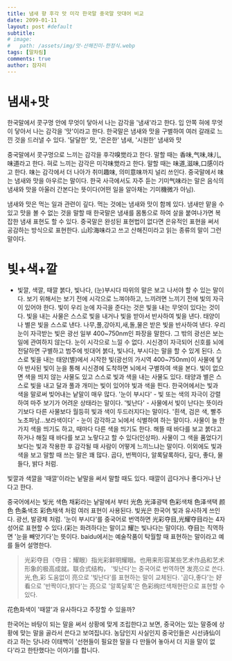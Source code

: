 ```yaml
---
title: 냄새 향 후각 맛 미각 한국말 중국말 맛대어 비교
date: 2099-01-11
layout: post #default
subtitle: 
# image:
#   path: /assets/img/맛-산해진미-한정식.webp
tags: [말차림]
comments: true
author: 잠자리
---
```


# 냄새+맛
한국말에서 콧구멍 안에 무엇이 닿아서 나는 감각을 '냄새'라고 한다. 
입 안쪽 혀에 무엇이 닿아서 나는 감각을 '맛'이라고 한다.
한국말은 냄새와 맛을 구별하여 여러 갈래로 느낀 것을 드러낼 수 있다. '달달한' 맛, '은은한' 냄새, '시원한' 냄새와 맛

중국말에서 콧구멍으로 느끼는 감각을 후각嗅觉라고 한다. 말할 때는 香味,气味,味儿,味道라고 한다. 혀로 느끼는 감각은 미각味觉라고 한다. 말할 때는 味道,滋味,口感이라고 한다. 味는 감각에서 더 나아가 취미趣味, 의미意味까지 널리 쓰인다. 중국말에서 味는 냄새와 맛을 아우르는 말이다. 한국 사극에서도 자주 듣는 기미气味라는 말은 음식의 냄새와 맛을 아울러 간본다는 뜻이다(어떤 일을 알아채는 기미機微가 아님).

냄새와 맛은 먹는 일과 관련이 깊다. 먹는 것에는 냄새와 맛이 함께 있다. 
냄새만 맡을 수 있고 맛을 볼 수 없는 것을 말할 때 한국말은 냄새를 몸통으로 하여 살을 붙여나가면 복잡한 냄새 표현도 할 수 있다.
중국말은 완성된 표현법이 없다면 은유적인 표현을 써서 공감하는 방식으로 표현한다. 山珍海味라고 쓰고 산해진미라고 읽는 종류의 말이 그런 말이다.

# 빛+색+깔
* 빛깔, 색깔, 때깔
붉다, 빛나다, (눈)부시다 따위의 말은 보고 나서야 할 수 있는 말이다. 보기 위해서는 보기 전에 시각으로 느껴야하고, 느끼려면 느끼기 전에 빛의 자극이 있어야 한다. 빛이 우리 눈에 자극을 준다는 것은 빛을 내는 무엇이 있다는 것이다. 
빛을 내는 사물은 스스로 빛을 내거나 빛을 받아서 반사하여 빛을 낸다. 태양이나 별은 빛을 스스로 낸다. 나무,풀,강아지,새,돌,물은 받은 빛을 반사하여 낸다. 
우리 눈이 자극받는 빛은 광선 일부 400~750nm인 파장을 말한다. 그 밖의 광선은 보는 일에 관여하지 않는다. 눈이 시각으로 느낄 수 없다.  시신경이 자극되어 신호를 뇌에 전달하면 구별하고 범주에 빗대어 붉다, 빛나다, 부시다는 말을 할 수 있게 된다.
스스로 빛을 내는 태양(별)에서 시작한 빛(광선의 가시역 400~750nm)이 사물에 닿아 반사된 빛이 눈을 통해 시신경에 도착하면 뇌에서 구별하여 색을 본다. 빛이 없으면 색을 띄지 않는 사물도 있고 스스로 빛과 색을 내는 사물도 있다. 태양과 별은 스스로 빛을 내고 달과 풀과 개미는 빛이 있어야 빛과 색을 띈다. 
한국어에서는 빛과 색을 말로써 빚어내는 낱말이 매우 많다.
'눈이 부시다' - 빛 또는 색의 자극이 강렬하여 마주 보기가 어려운 상태라는 말이다.
'빛난다' - 사물에서 빛이 난다는 뜻이라기보다 다른 사물보다 월등히 빛과 색이 두드러지다는 말이다.
'흰색, 검은 색, 빨주노초파남...보라색이다' - 눈이 감각하고 뇌에서 식별하여 하는 말이다. 사물이 늘 한가지 색을 띄기도 하고, 때마다 다른 색을 띄기도 한다. 해뜰 때 바다를 보고 붉다고 하거나 해질 때 바다를 보고 노랗다고 할 수 있다(인상파). 사물이 그 색을 품었다기 보다는 빛과 작용한 후 감각될 때 사람이 어떻게 느끼느냐는 말이다. 
이외에도 빛과 색을 보고 말할 때 쓰는 말은 꽤 많다. 곱다, 번쩍이다, 알록달록하다, 깊다, 좋다, 물들다, 밝다 처럼.

빛깔과 색깔을 '때깔'이라는 낱말을 써서 말할 때도 있다. 때깔이 곱다거나 좋다거나 난다고 한다. 

중국어에서는 빛光 색色 채彩라는 낱말에서 부터 光色 光泽광택 色彩색채 色泽색택 颜色 色条색조 彩色채색 처럼 여러 표현이 사용된다. 
빛光은 한국어 빛과 유사하게 쓰인다. 광선, 발광체 처럼.
'눈이 부시다'를 중국어로 번역하면 光彩夺目,光耀夺目라는 4자성어로 표현할 수 있다.(彩는 화려하다는 말이고 耀는 빛나다는 말이다). 夺目는 직역하면 '눈을 빼앗기다'는 뜻이다. baidu에서는 예술작품이 탁월할 때 표현하는 말이라고 예를 들어 설명한다. 
> 光彩夺目（夺目：耀眼）指光彩鲜明耀眼。也用来形容某些艺术作品和艺术形象的极高成就。联合式结构，
'빛난다'는 중국어로 번역하면 发亮으로 쓴다. 光,色,彩 도움없이 亮으로 '빛난다'를 표현하는 말이 교체된다. 
'곱다,좋다'는 好看으로 '반짝이다,밝다'는 亮으로 '알록달록'은 色彩绚烂색채현란으로 표현할 수 있다.

花色화색이 '때깔'과 유사하다고 주장할 수 있을까?

한국어는 바탕이 되는 말을 써서 상황에 맞게 조립한다고 보면, 중국어는 있는 말중에 상황에 맞는 말을 골라서 쓴다고 보여집니다. 농담인지 사실인지 중국인들은 시선诗仙이라고 하는 당나라 이태백이 '선현들이 필요한 말을 다 만들어 놓아서 더 지을 말이 없다'라고 한탄했다는 이야기를 합니다.  





